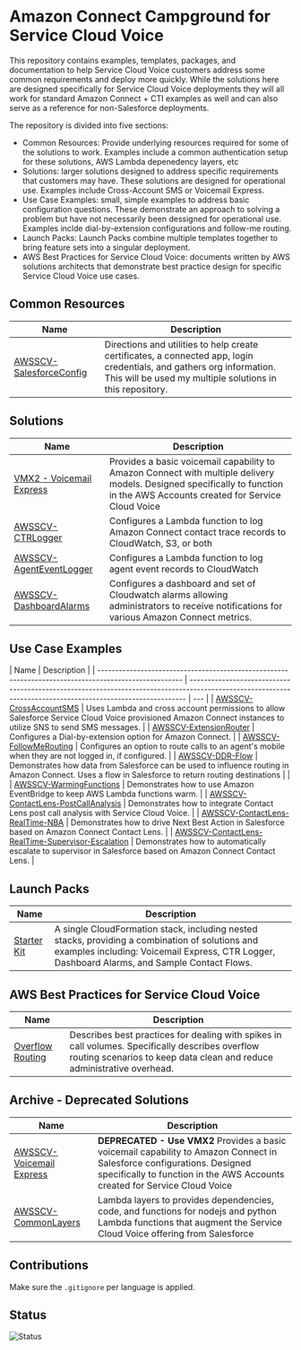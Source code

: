 # Amazon Connect Campground for Service Cloud Voice

This repository contains examples, templates, packages, and documentation to help Service Cloud Voice customers address some common requirements and deploy more quickly. While the solutions here are designed specifically for Service Cloud Voice deployments they will all work for standard Amazon Connect + CTI examples as well and can also serve as a reference for non-Salesforce deployments.

The repository is divided into five sections:

- Common Resources: Provide underlying resources required for some of the solutions to work. Examples include a common authentication setup for these solutions, AWS Lambda depenedency layers, etc
- Solutions: larger solutions designed to address specific requirements that customers may have. These solutions are designed for operational use. Examples include Cross-Account SMS or Voicemail Express.
- Use Case Examples: small, simple examples to address basic configuration questions. These demonstrate an approach to solving a problem but have not necessarily been dessigned for operational use. Examples inclde dial-by-extension configurations and follow-me routing.
- Launch Packs: Launch Packs combine multiple templates together to bring feature sets into a singular deployment.
- AWS Best Practices for Service Cloud Voice: documents written by AWS solutions architects that demonstrate best practice design for specific Service Cloud Voice use cases.

## Common Resources

| Name                                                      | Description                                                                                                                                                                        |
| --------------------------------------------------------- | ---------------------------------------------------------------------------------------------------------------------------------------------------------------------------------- |
| [AWSSCV-SalesforceConfig](Common/AWSSCV-SalesforceConfig) | Directions and utilities to help create certificates, a connected app, login credentials, and gathers org information. This will be used my multiple solutions in this repository. |

## Solutions

| Name                                                         | Description                                                                                                                                                                  |
| ------------------------------------------------------------ | ---------------------------------------------------------------------------------------------------------------------------------------------------------------------------- |
| [VMX2 - Voicemail Express](Solutions/VMX2-VoicemailExpress)  | Provides a basic voicemail capability to Amazon Connect with multiple delivery models. Designed specifically to function in the AWS Accounts created for Service Cloud Voice |
| [AWSSCV-CTRLogger](Solutions/AWSSCV-CTRLogger)               | Configures a Lambda function to log Amazon Connect contact trace records to CloudWatch, S3, or both                                                                          |
| [AWSSCV-AgentEventLogger](Solutions/AWSSCV-AgentEventLogger) | Configures a Lambda function to log agent event records to CloudWatch                                                                                                        |
| [AWSSCV-DashboardAlarms](Solutions/AWSSCV-DashboardAlarms)   | Configures a dashboard and set of Cloudwatch alarms allowing administrators to receive notifications for various Amazon Connect metrics.                                     |

## Use Case Examples

| Name                                                                                                  | Description                                                                                                                                                 |
| ----------------------------------------------------------------------------------------------------- | ----------------------------------------------------------------------------------------------------------------------------------------------------------- | --- |
| [AWSSCV-CrossAccountSMS](Examples/AWSSCV-CrossAccountSMS)                                             | Uses Lambda and cross account permissions to allow Salesforce Service Cloud Voice provisioned Amazon Connect instances to utilize SNS to send SMS messages. |
| [AWSSCV-ExtensionRouter](Examples/AWSSCV-ExtensionRouting)                                            | Configures a Dial-by-extension option for Amazon Connect.                                                                                                   |
| [AWSSCV-FollowMeRouting](Examples/AWSSCV-FollowMeRouting)                                             | Configures an option to route calls to an agent's mobile when they are not logged in, if configured.                                                        |
| [AWSSCV-DDR-Flow](Examples/AWSSCV-DataDirectedRouting-FlowRouting)                                    | Demonstrates how data from Salesforce can be used to influence routing in Amazon Connect. Uses a flow in Salesforce to return routing destinations          |     |
| [AWSSCV-WarmingFunctions](Examples/AWSSCV-WarmingFunctions)                                           | Demonstrates how to use Amazon EventBridge to keep AWS Lambda functions warm.                                                                               |
| [AWSSCV-ContactLens-PostCallAnalysis](Examples/AWSSCV-ContactLens-PostCallAnalysis)                   | Demonstrates how to integrate Contact Lens post call analysis with Service Cloud Voice.                                                                     |
| [AWSSCV-ContactLens-RealTime-NBA](Examples/AWSSCV-ContactLens-RealTime-NextBestAction)                | Demonstrates how to drive Next Best Action in Salesforce based on Amazon Connect Contact Lens.                                                              |
| [AWSSCV-ContactLens-RealTime-Supervisor-Escalation](Examples/AWSSCV-ContactLens-SupervisorEscalation) | Demonstrates how to automatically escalate to supervisor in Salesforce based on Amazon Connect Contact Lens.                                                |

## Launch Packs

| Name                                    | Description                                                                                                                                                                                     |
| --------------------------------------- | ----------------------------------------------------------------------------------------------------------------------------------------------------------------------------------------------- |
| [Starter Kit](Stacks/AWSSCV-LaunchPack) | A single CloudFormation stack, including nested stacks, providing a combination of solutions and examples including: Voicemail Express, CTR Logger, Dashboard Alarms, and Sample Contact Flows. |

## AWS Best Practices for Service Cloud Voice

| Name                                                 | Description                                                                                                                                                                |
| ---------------------------------------------------- | -------------------------------------------------------------------------------------------------------------------------------------------------------------------------- |
| [Overflow Routing](BestPractices/OverflowRouting.md) | Describes best practices for dealing with spikes in call volumes. Specifically describes overflow routing scenarios to keep data clean and reduce administrative overhead. |

## Archive - Deprecated Solutions

| Name                                                        | Description                                                                                                                                                                                           |
| ----------------------------------------------------------- | ----------------------------------------------------------------------------------------------------------------------------------------------------------------------------------------------------- |
| [AWSSCV-Voicemail Express](Archive/AWSSCV-VoicemailExpress) | **DEPRECATED - Use VMX2** Provides a basic voicemail capability to Amazon Connect in Salesforce configurations. Designed specifically to function in the AWS Accounts created for Service Cloud Voice |
| [AWSSCV-CommonLayers](Archive/AWSSCV-CommonLayers)          | Lambda layers to provides dependencies, code, and functions for nodejs and python Lambda functions that augment the Service Cloud Voice offering from Salesforce                                      |

## Contributions

Make sure the `.gitignore` per language is applied.

## Status

![Status](https://codebuild.us-west-2.amazonaws.com/badges?uuid=eyJlbmNyeXB0ZWREYXRhIjoiVlBLcm9mQlRQV01ZbDRES1FwM3JRNVlJYzB0MlNYYzN1V25weU9CSUN1ckxHQWFTbitsRFo2RHUzR3FDblJjZjR5ZnJhY2F6VHBYSEtVaXcwcVNKVXM0PSIsIml2UGFyYW1ldGVyU3BlYyI6IklPR2ExNWp1MnN6T1pYZ3MiLCJtYXRlcmlhbFNldFNlcmlhbCI6MX0%3D&branch=master)
